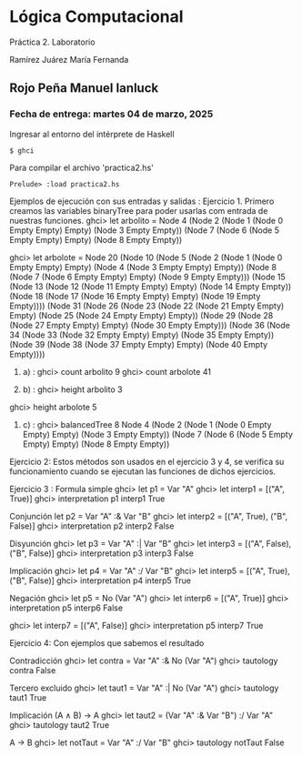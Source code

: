 Lógica Computacional
=======================

Práctica 2. Laboratorio

Ramírez Juárez María Fernanda

Rojo Peña Manuel Ianluck
----------------------------------------------------

### Fecha de entrega: martes 04 de marzo, 2025


Ingresar al entorno del intérprete de Haskell

```
$ ghci
```

Para compilar el archivo 'practica2.hs'

```
Prelude> :load practica2.hs
```

Ejemplos de ejecución con sus entradas y salidas :
Ejercicio 1. Primero creamos las variables binaryTree para poder usarlas com entrada de nuestras funciones.
ghci> let arbolito = Node 4 (Node 2 (Node 1 (Node 0 Empty Empty) Empty) (Node 3 Empty Empty)) (Node 7 (Node 6 (Node 5 Empty Empty) Empty) (Node 8 Empty Empty))

ghci> let arbolote = Node 20 (Node 10 (Node 5 (Node 2 (Node 1 (Node 0 Empty Empty) Empty) (Node 4 (Node 3 Empty Empty) Empty)) (Node 8 (Node 7 (Node 6 Empty Empty) Empty) (Node 9 Empty Empty))) (Node 15 (Node 13 (Node 12 (Node 11 Empty Empty) Empty) (Node 14 Empty Empty)) (Node 18 (Node 17 (Node 16 Empty Empty) Empty) (Node 19 Empty Empty)))) (Node 31 (Node 26 (Node 23 (Node 22 (Node 21 Empty Empty) Empty) (Node 25 (Node 24 Empty Empty) Empty)) (Node 29 (Node 28 (Node 27 Empty Empty) Empty) (Node 30 Empty Empty))) (Node 36 (Node 34 (Node 33 (Node 32 Empty Empty) Empty) (Node 35 Empty Empty)) (Node 39 (Node 38 (Node 37 Empty Empty) Empty) (Node 40 Empty Empty))))


1. a) :
ghci> count arbolito
9
ghci> count arbolote
41

1. b) :
ghci> height arbolito
3

ghci> height arbolote
5

1. c) :
ghci> balancedTree 8
Node 4 (Node 2 (Node 1 (Node 0 Empty Empty) Empty) (Node 3 Empty Empty)) (Node 7 (Node 6 (Node 5 Empty Empty) Empty) (Node 8 Empty Empty))

Ejercicio 2:
Estos métodos son usados en el ejercicio 3 y 4, se verifica su funcionamiento cuando se ejecutan las funciones de dichos ejercicios.

Ejercicio 3 : 
Formula simple 
ghci> let p1 = Var "A"
ghci> let interp1 = [("A", True)]
ghci> interpretation p1 interp1
True

Conjunción 
let p2 = Var "A" :& Var "B"
ghci> let interp2 = [("A", True), ("B", False)]
ghci> interpretation p2 interp2
False

Disyunción 
ghci> let p3 = Var "A" :| Var "B"
ghci> let interp3 = [("A", False), ("B", False)]
ghci> interpretation p3 interp3
False

Implicación 
ghci> let p4 = Var "A" :/ Var "B"
ghci> let interp5 = [("A", True), ("B", False)]
ghci> interpretation p4 interp5
True

Negación 
ghci> let p5 = No (Var "A")
ghci> let interp6 = [("A", True)]
ghci> interpretation p5 interp6
False

ghci> let interp7 = [("A", False)]
ghci> interpretation p5 interp7
True

Ejercicio 4: Con ejemplos que sabemos el resultado

Contradicción 
ghci> let contra = Var "A" :& No (Var "A")
ghci> tautology contra
False

Tercero excluido 
ghci> let taut1 = Var "A" :| No (Var "A")
ghci> tautology taut1
True

Implicación (A ∧ B) -> A
ghci>  let taut2 = (Var "A" :& Var "B") :/ Var "A"
ghci> tautology taut2
True

A -> B
ghci> let notTaut = Var "A" :/ Var "B"
ghci> tautology notTaut
False


